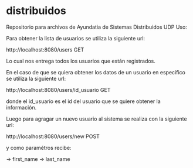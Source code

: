 distribuidos
============

Repositorio para archivos de Ayundatia de Sistemas Distribuidos UDP
Uso:

Para obtener la lista de usuarios se utiliza la siguiente url:

http://localhost:8080/users GET

Lo cual nos entrega todos los usuarios que están registrados.

En el caso de que se quiera obtener los datos de un usuario en especifico se utiliza la siguiente url:

http://localhost:8080/users/id_usuario GET

donde el id_usuario es el id del usuario que se quiere obtener la información.

Luego para agragar un nuevo usuario al sistema se realiza con la siguiente url:

http://localhost:8080/users/new POST

y como paramétros recibe:

-> first_name
-> last_name


